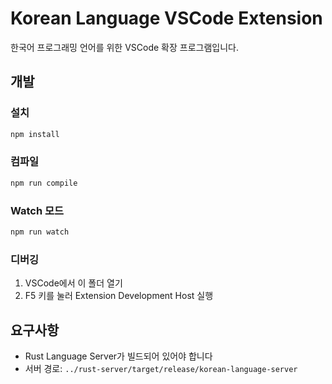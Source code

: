 # Korean Language VSCode Extension

한국어 프로그래밍 언어를 위한 VSCode 확장 프로그램입니다.

## 개발

### 설치

```bash
npm install
```

### 컴파일

```bash
npm run compile
```

### Watch 모드

```bash
npm run watch
```

### 디버깅

1. VSCode에서 이 폴더 열기
2. F5 키를 눌러 Extension Development Host 실행

## 요구사항

- Rust Language Server가 빌드되어 있어야 합니다
- 서버 경로: `../rust-server/target/release/korean-language-server`
